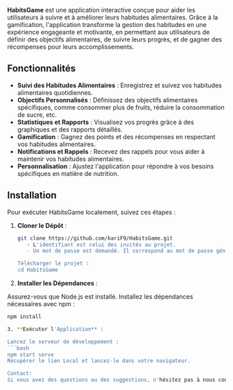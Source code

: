 
**HabitsGame** est une application interactive conçue pour aider les utilisateurs à suivre et à améliorer leurs habitudes alimentaires. Grâce à la gamification, l'application transforme la gestion des habitudes en une expérience engageante et motivante, en permettant aux utilisateurs de définir des objectifs alimentaires, de suivre leurs progrès, et de gagner des récompenses pour leurs accomplissements.

## Fonctionnalités

- **Suivi des Habitudes Alimentaires** : Enregistrez et suivez vos habitudes alimentaires quotidiennes.
- **Objectifs Personnalisés** : Définissez des objectifs alimentaires spécifiques, comme consommer plus de fruits, réduire la consommation de sucre, etc.
- **Statistiques et Rapports** : Visualisez vos progrès grâce à des graphiques et des rapports détaillés.
- **Gamification** : Gagnez des points et des récompenses en respectant vos habitudes alimentaires.
- **Notifications et Rappels** : Recevez des rappels pour vous aider à maintenir vos habitudes alimentaires.
- **Personnalisation** : Ajustez l'application pour répondre à vos besoins spécifiques en matière de nutrition.

## Installation

Pour exécuter HabitsGame localement, suivez ces étapes :

1. **Cloner le Dépôt** :
   ```bash
   git clone https://github.com/kariF9/HabitsGame.git
      - L'identifiant est celui des invités au projet.
      - Un mot de passe est demandé. Il correspond au mot de passe généré par Git et retrouvé dans les paramètres "Developer Settings" puis Personal Access Token.

   Télécharger le projet : 
   cd HabitsGame

2. **Installer les Dépendances** :

Assurez-vous que Node.js est installé.
Installez les dépendances nécessaires avec npm :
```bash
npm install

3. **Exécuter l'Application** :

Lancez le serveur de développement :
```bash
npm start serve
Récupérer le lien Local et lancez-le dans votre navigateur.

Contact: 
Si vous avez des questions ou des suggestions, n'hésitez pas à nous contacter à karimabahman00@gmail.com.

